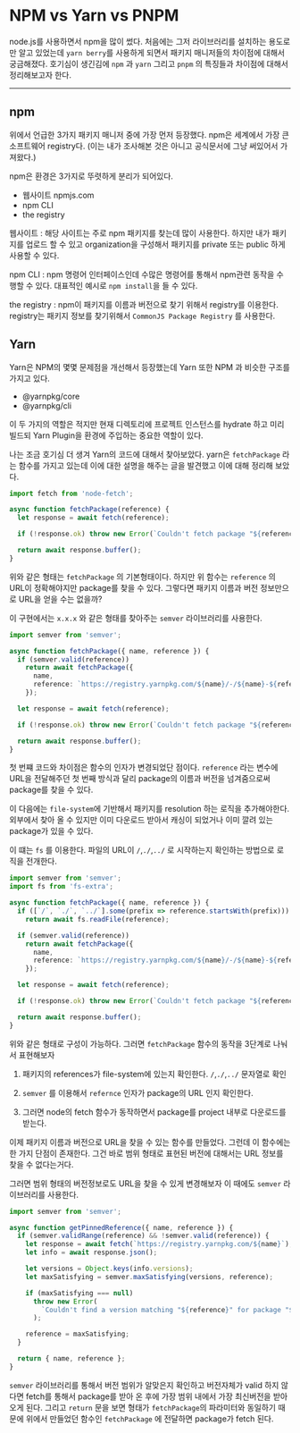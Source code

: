 # NPM vs Yarn vs PNPM

node.js를 사용하면서 npm을 많이 썼다. 처음에는 그저 라이브러리를 설치하는 용도로만 알고 있었는데 `yarn berry`를 사용하게 되면서 패키지 매니저들의 차이점에 대해서 궁금해졌다. 호기심이 생긴김에 `npm` 과 `yarn` 그리고 `pnpm` 의 특징들과 차이점에 대해서 정리해보고자 한다.

---

## npm

위에서 언급한 3가지 패키지 매니저 중에 가장 먼저 등장했다. npm은 세계에서 가장 큰 소프트웨어 registry다. (이는 내가 조사해본 것은 아니고 공식문서에 그냥 써있어서 가져왔다.)

npm은 환경은 3가지로 뚜렷하게 분리가 되어있다.

- 웹사이트 npmjs.com
- npm CLI
- the registry

웹사이트 : 해당 사이트는 주로 npm 패키지를 찾는데 많이 사용한다. 하지만 내가 패키지를 업로드 할 수 있고 organization을 구성해서 패키지를 private 또는 public 하게 사용할 수 있다.

npm CLI : npm 명령어 인터페이스인데 수많은 명령어를 통해서 npm관련 동작을 수행할 수 있다. 대표적인 예시로 `npm install`을 들 수 있다.

the registry : npm이 패키지를 이름과 버전으로 찾기 위해서 registry를 이용한다. registry는 패키지 정보를 찾기위해서 `CommonJS Package Registry` 를 사용한다.

## Yarn

Yarn은 NPM의 몇몇 문제점을 개선해서 등장했는데 Yarn 또한 NPM 과 비슷한 구조를 가지고 있다.

- @yarnpkg/core
- @yarnpkg/cli

이 두 가지의 역할은 적지만 현재 디렉토리에 프로젝트 인스턴스를 hydrate 하고 미리 빌드되 Yarn Plugin을 환경에 주입하는 중요한 역할이 있다.

나는 조금 호기심 더 생겨 Yarn의 코드에 대해서 찾아보았다.
yarn은 `fetchPackage` 라는 함수를 가지고 있는데 이에 대한 설명을 해주는 글을 발견했고 이에 대해 정리해 보았다.

```ts
import fetch from 'node-fetch';

async function fetchPackage(reference) {
  let response = await fetch(reference);

  if (!response.ok) throw new Error(`Couldn't fetch package "${reference}"`);

  return await response.buffer();
}
```
위와 같은 형태는 `fetchPackage` 의 기본형태이다. 하지만 위 함수는 `reference` 의 URL이 정확해야지만 package를 찾을 수 있다. 그렇다면 패키지 이름과 버전 정보만으로 URL을 얻을 수는 없을까?

이 구현에서는 `x.x.x` 와 같은 형태를 찾아주는 `semver` 라이브러리를 사용한다. 

```ts
import semver from 'semver';

async function fetchPackage({ name, reference }) {
  if (semver.valid(reference))
    return await fetchPackage({
      name,
      reference: `https://registry.yarnpkg.com/${name}/-/${name}-${reference}.tgz`,
    });

  let response = await fetch(reference);

  if (!response.ok) throw new Error(`Couldn't fetch package "${reference}"`);

  return await response.buffer();
}
```

첫 번쨰 코드와 차이점은 함수의 인자가 변경되었단 점이다. `reference` 라는 변수에 URL을 전달해주던 첫 번째 방식과 달리 package의 이름과 버전을 넘겨줌으로써 package를 찾을 수 있다.

이 다음에는 `file-system`에 기반해서 패키지를 resolution 하는 로직을 추가해야한다. 외부에서 찾아 올 수 있지만 이미 다운로드 받아서 캐싱이 되었거나 이미 깔려 있는 package가 있을 수 있다.

이 떄는 `fs` 를 이용한다. 파일의 URL이 `/`,`./`,`../` 로 시작하는지 확인하는 방법으로 로직을 전개한다.
```ts
import semver from 'semver';
import fs from 'fs-extra';

async function fetchPackage({ name, reference }) {
  if ([`/`, `./`, `../`].some(prefix => reference.startsWith(prefix)))
    return await fs.readFile(reference);

  if (semver.valid(reference))
    return await fetchPackage({
      name,
      reference: `https://registry.yarnpkg.com/${name}/-/${name}-${reference}.tgz`,
    });

  let response = await fetch(reference);

  if (!response.ok) throw new Error(`Couldn't fetch package "${reference}"`);

  return await response.buffer();
}
```

위와 같은 형태로 구성이 가능하다. 그러면 `fetchPackage` 함수의 동작을 3단계로 나눠서 표현해보자

1. 패키지의 references가 file-system에 있는지 확인한다.
 `/`,`./`,`../` 문자열로 확인

2. `semver` 를 이용해서 `refernce` 인자가 package의 URL 인지 확인한다. 

3. 그러면 node의 fetch 함수가 동작하면서 package를 project 내부로 다운로드를 받는다.

이제 패키지 이름과 버전으로 URL을 찾을 수 있는 함수를 만들었다. 그런데 이 함수에는 한 가지 단점이 존재한다. 그건 바로 범위 형태로 표현된 버전에 대해서는 URL 정보를 찾을 수 없다는거다. 

그러면 범위 형태의 버전정보로도 URL을 찾을 수 있게 변경해보자
이 때에도 `semver` 라이브러리를 사용한다.

```ts
import semver from 'semver';

async function getPinnedReference({ name, reference }) {
  if (semver.validRange(reference) && !semver.valid(reference)) {
    let response = await fetch(`https://registry.yarnpkg.com/${name}`);
    let info = await response.json();

    let versions = Object.keys(info.versions);
    let maxSatisfying = semver.maxSatisfying(versions, reference);

    if (maxSatisfying === null)
      throw new Error(
        `Couldn't find a version matching "${reference}" for package "${name}"`
      );

    reference = maxSatisfying;
  }

  return { name, reference };
}
```

`semver` 라이브러리를 통해서 버전 범위가 알맞은지 확인하고 버전자체가 valid 하지 않다면 fetch를 통해서 package를 받아 온 후에 가장 범위 내에서 가장 최신버전을 받아오게 된다. 그리고 `return` 문을 보면 형태가 `fetchPackage`의 파라미터와 동일하기 때문에 위에서 만들었던 함수인 `fetchPackage` 에 전달하면 package가 fetch 된다.

